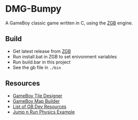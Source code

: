 # DMG-Bumpy

A GameBoy classic game written in C, using the [ZGB](https://github.com/Zal0/ZGB) engine.

## Build

- Get latest release from [ZGB](https://github.com/Zal0/ZGB)
- Run install.bat in ZGB to set enivonment variables
- Run build.bar in this project
- See the gb file in `./bin`

## Resources

- [GameBoy Tile Designer](http://www.devrs.com/gb/hmgd/gbtd.html)
- [GameBoy Map Builder](https://www.devrs.com/gb/hmgd/gbmb.html)
- [List of GB Dev Resources](https://github.com/gbdev/awesome-gbdev)
- [Jump n Run Physics Example](https://github.com/Zal0/Pretty-Princess-Castle-Escape/blob/5e7b6a4536798df0fad0090f1d4cc6eede12e09f/bitbit3/src/SpritePrincess.c)
